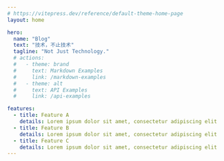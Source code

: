 ```yaml
---
# https://vitepress.dev/reference/default-theme-home-page
layout: home

hero:
  name: "Blog"
  text: "技术，不止技术"
  tagline: "Not Just Technology."
  # actions:
  #   - theme: brand
  #     text: Markdown Examples
  #     link: /markdown-examples
  #   - theme: alt
  #     text: API Examples
  #     link: /api-examples

features:
  - title: Feature A
    details: Lorem ipsum dolor sit amet, consectetur adipiscing elit
  - title: Feature B
    details: Lorem ipsum dolor sit amet, consectetur adipiscing elit
  - title: Feature C
    details: Lorem ipsum dolor sit amet, consectetur adipiscing elit
---
```


